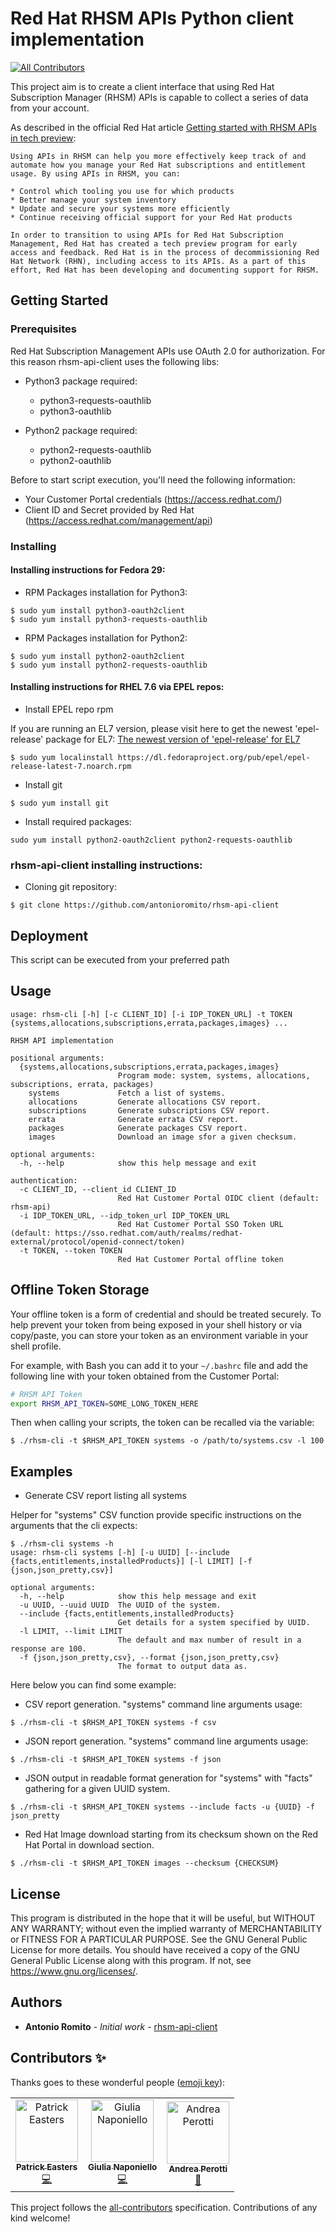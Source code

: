 # Red Hat RHSM APIs Python client implementation 
[![All Contributors](https://img.shields.io/badge/all_contributors-3-orange.svg?style=flat-square)](#contributors)

This project aim is to create a client interface that using Red Hat Subscription Manager (RHSM) APIs is capable to collect a series of data from your account. 

As described in the official Red Hat article [Getting started with RHSM APIs in tech preview](https://access.redhat.com/articles/3626371):

```
Using APIs in RHSM can help you more effectively keep track of and automate how you manage your Red Hat subscriptions and entitlement usage. By using APIs in RHSM, you can:

* Control which tooling you use for which products
* Better manage your system inventory
* Update and secure your systems more efficiently
* Continue receiving official support for your Red Hat products

In order to transition to using APIs for Red Hat Subscription Management, Red Hat has created a tech preview program for early access and feedback. Red Hat is in the process of decommissioning Red Hat Network (RHN), including access to its APIs. As a part of this effort, Red Hat has been developing and documenting support for RHSM.
```

## Getting Started

### Prerequisites

Red Hat Subscription Management APIs use OAuth 2.0 for authorization. For this reason rhsm-api-client uses the following libs:

* Python3 package required:

    * python3-requests-oauthlib
    * python3-oauthlib
    
* Python2 package required:

    * python2-requests-oauthlib
    * python2-oauthlib

Before to start script execution, you'll need the following information:

* Your Customer Portal credentials (https://access.redhat.com/)
* Client ID and Secret provided by Red Hat (https://access.redhat.com/management/api)
 

### Installing

#### Installing instructions for Fedora 29:

* RPM Packages installation for Python3:
```
$ sudo yum install python3-oauth2client
$ sudo yum install python3-requests-oauthlib
```

* RPM Packages installation for Python2:
```
$ sudo yum install python2-oauth2client
$ sudo yum install python2-requests-oauthlib
```
    
#### Installing instructions for RHEL 7.6 via EPEL repos:
       
* Install EPEL repo rpm
    
If you are running an EL7 version, please visit here to get the newest 'epel-release' package for EL7: [The newest version of 'epel-release' for EL7](https://dl.fedoraproject.org/pub/epel/epel-release-latest-7.noarch.rpm)

```
$ sudo yum localinstall https://dl.fedoraproject.org/pub/epel/epel-release-latest-7.noarch.rpm
```
    
* Install git
    
```
$ sudo yum install git
```

* Install required packages:

```
sudo yum install python2-oauth2client python2-requests-oauthlib
```

### rhsm-api-client installing instructions:

* Cloning git repository:
```
$ git clone https://github.com/antonioromito/rhsm-api-client
```  
  
## Deployment

This script can be executed from your preferred path

## Usage

```
usage: rhsm-cli [-h] [-c CLIENT_ID] [-i IDP_TOKEN_URL] -t TOKEN {systems,allocations,subscriptions,errata,packages,images} ...

RHSM API implementation

positional arguments:
  {systems,allocations,subscriptions,errata,packages,images}
                        Program mode: system, systems, allocations, subscriptions, errata, packages)
    systems             Fetch a list of systems.
    allocations         Generate allocations CSV report.
    subscriptions       Generate subscriptions CSV report.
    errata              Generate errata CSV report.
    packages            Generate packages CSV report.
    images              Download an image sfor a given checksum.

optional arguments:
  -h, --help            show this help message and exit

authentication:
  -c CLIENT_ID, --client_id CLIENT_ID
                        Red Hat Customer Portal OIDC client (default: rhsm-api)
  -i IDP_TOKEN_URL, --idp_token_url IDP_TOKEN_URL
                        Red Hat Customer Portal SSO Token URL (default: https://sso.redhat.com/auth/realms/redhat-external/protocol/openid-connect/token)
  -t TOKEN, --token TOKEN
                        Red Hat Customer Portal offline token
```

## Offline Token Storage

Your offline token is a form of credential and should be treated securely. To help prevent
your token from being exposed in your shell history or via copy/paste, you can store your token
as an environment variable in your shell profile.

For example, with Bash you can add it to your `~/.bashrc` file and add the following line
with your token obtained from the Customer Portal:

```bash
# RHSM API Token
export RHSM_API_TOKEN=SOME_LONG_TOKEN_HERE
```

Then when calling your scripts, the token can be recalled via the variable:
```
$ ./rhsm-cli -t $RHSM_API_TOKEN systems -o /path/to/systems.csv -l 100
```

## Examples

* Generate CSV report listing all systems

Helper for "systems" CSV function provide specific instructions on the arguments that the cli expects:

```
$ ./rhsm-cli systems -h
usage: rhsm-cli systems [-h] [-u UUID] [--include {facts,entitlements,installedProducts}] [-l LIMIT] [-f {json,json_pretty,csv}]

optional arguments:
  -h, --help            show this help message and exit
  -u UUID, --uuid UUID  The UUID of the system.
  --include {facts,entitlements,installedProducts}
                        Get details for a system specified by UUID.
  -l LIMIT, --limit LIMIT
                        The default and max number of result in a response are 100.
  -f {json,json_pretty,csv}, --format {json,json_pretty,csv}
                        The format to output data as.

```

Here below you can find some example:

* CSV report generation. "systems" command line arguments usage:

```
$ ./rhsm-cli -t $RHSM_API_TOKEN systems -f csv
```

* JSON report generation. "systems" command line arguments usage:

```
$ ./rhsm-cli -t $RHSM_API_TOKEN systems -f json
```

* JSON output in readable format generation for "systems" with "facts" gathering for a given UUID system.

```
$ ./rhsm-cli -t $RHSM_API_TOKEN systems --include facts -u {UUID} -f json_pretty
```

* Red Hat Image download starting from its checksum shown on the Red Hat Portal in download section.

```
$ ./rhsm-cli -t $RHSM_API_TOKEN images --checksum {CHECKSUM}
```


## License

This program is distributed in the hope that it will be useful, but WITHOUT ANY WARRANTY; without even the implied warranty of MERCHANTABILITY or FITNESS FOR A PARTICULAR PURPOSE.  See the  GNU General Public License for more details.
You should have received a copy of the GNU General Public License along with this program.  If not, see <https://www.gnu.org/licenses/>.

## Authors

* **Antonio Romito** - *Initial work* - [rhsm-api-client](https://github.com/antonioromito/rhsm-api-client)

## Contributors ✨

Thanks goes to these wonderful people ([emoji key](https://allcontributors.org/docs/en/emoji-key)):

<!-- ALL-CONTRIBUTORS-LIST:START - Do not remove or modify this section -->
<!-- prettier-ignore -->
<table>
  <tr>
    <td align="center"><a href="https://patrick.easte.rs"><img src="https://avatars2.githubusercontent.com/u/5381696?v=4" width="100px;" alt="Patrick Easters"/><br /><sub><b>Patrick Easters</b></sub></a><br /><a href="https://github.com/antonioromito/rhsm-api-client/commits?author=patrickeasters" title="Code">💻</a></td>
    <td align="center"><a href="https://github.com/gnaponie"><img src="https://avatars3.githubusercontent.com/u/35328841?v=4" width="100px;" alt="Giulia Naponiello"/><br /><sub><b>Giulia Naponiello</b></sub></a><br /><a href="https://github.com/antonioromito/rhsm-api-client/commits?author=gnaponie" title="Code">💻</a></td>
    <td align="center"><a href="https://github.com/andreamtp"><img src="https://avatars0.githubusercontent.com/u/5984832?v=4" width="100px;" alt="Andrea Perotti"/><br /><sub><b>Andrea Perotti</b></sub></a><br /><a href="#userTesting-andreamtp" title="User Testing">📓</a></td>
  </tr>
</table>

<!-- ALL-CONTRIBUTORS-LIST:END -->

This project follows the [all-contributors](https://github.com/all-contributors/all-contributors) specification. Contributions of any kind welcome!
